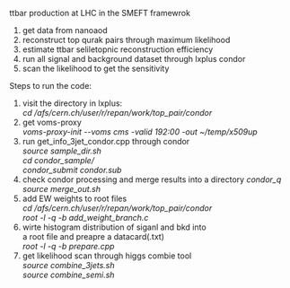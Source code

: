 ttbar production at LHC in the SMEFT framewrok  
1. get data from nanoaod
2. reconstruct top qurak pairs through maximum likelihood
2. estimate ttbar seliletopnic reconstruction efficiency
3. run all signal and background dataset through lxplus condor
4. scan the likelihood to get the sensitivity  

Steps to run the code: 
1. visit the directory in lxplus:  
*cd /afs/cern.ch/user/r/repan/work/top_pair/condor*  
2. get voms-proxy  
*voms-proxy-init --voms cms -valid 192:00 -out ~/temp/x509up*    
3. run get_info_3jet_condor.cpp through condor  
*source sample_dir.sh*  
*cd condor_sample/*  
*condor_submit condor.sub*  
4. check condor processing and merge results into a directory
*condor_q*  
*source merge_out.sh*  
5. add EW weights to root files  
*cd /afs/cern.ch/user/r/repan/work/top_pair/condor*  
*root -l -q -b add_weight_branch.c*
6. wirte histogram distribution of siganl and bkd into  
a root file and preapre a datacard(.txt)  
*root -l -q -b prepare.cpp*  
7. get likelihood scan through higgs combie tool  
*source combine_3jets.sh*  
*source combine_semi.sh*  


